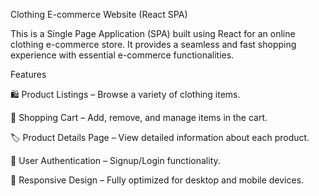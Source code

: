 Clothing E-commerce Website (React SPA)

This is a Single Page Application (SPA) built using React for an online clothing e-commerce store. It provides a seamless and fast shopping experience with essential e-commerce functionalities.

Features

🛍️ Product Listings – Browse a variety of clothing items.

🛒 Shopping Cart – Add, remove, and manage items in the cart.

🏷️ Product Details Page – View detailed information about each product.

🔐 User Authentication – Signup/Login functionality.

🎨 Responsive Design – Fully optimized for desktop and mobile devices.
